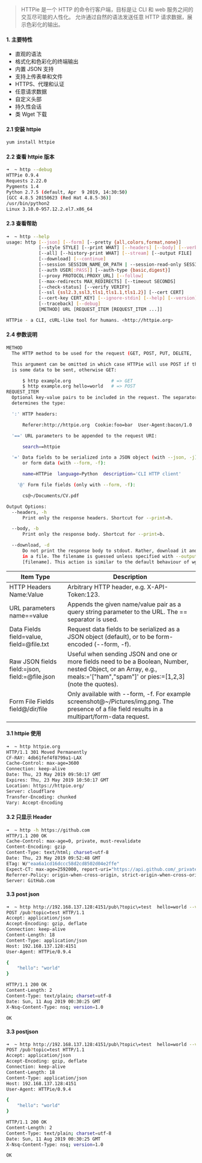 > HTTPie 是一个 HTTP 的命令行客户端，目标是让 CLI 和 web 服务之间的交互尽可能的人性化。
> 允许通过自然的语法发送任意 HTTP 请求数据，展示色彩化的输出。

#### 1. 主要特性

- 直观的语法
- 格式化和色彩化的终端输出
- 内置 JSON 支持
- 支持上传表单和文件
- HTTPS、代理和认证
- 任意请求数据
- 自定义头部
- 持久性会话
- 类 Wget 下载

#### 2.1 安装 httpie

```bash
yum install httpie
```

#### 2.2 查看 httpie 版本

```bash
➜  ~ http --debug
HTTPie 0.9.4
Requests 2.22.0
Pygments 1.4
Python 2.7.5 (default, Apr  9 2019, 14:30:50)
[GCC 4.8.5 20150623 (Red Hat 4.8.5-36)]
/usr/bin/python2
Linux 3.10.0-957.12.2.el7.x86_64
```

#### 2.3 查看帮助

```bash
➜  ~ http --help
usage: http [--json] [--form] [--pretty {all,colors,format,none}]
            [--style STYLE] [--print WHAT] [--headers] [--body] [--verbose]
            [--all] [--history-print WHAT] [--stream] [--output FILE]
            [--download] [--continue]
            [--session SESSION_NAME_OR_PATH | --session-read-only SESSION_NAME_OR_PATH]
            [--auth USER[:PASS]] [--auth-type {basic,digest}]
            [--proxy PROTOCOL:PROXY_URL] [--follow]
            [--max-redirects MAX_REDIRECTS] [--timeout SECONDS]
            [--check-status] [--verify VERIFY]
            [--ssl {ssl2.3,ssl3,tls1,tls1.1,tls1.2}] [--cert CERT]
            [--cert-key CERT_KEY] [--ignore-stdin] [--help] [--version]
            [--traceback] [--debug]
            [METHOD] URL [REQUEST_ITEM [REQUEST_ITEM ...]]

HTTPie - a CLI, cURL-like tool for humans. <http://httpie.org>
```

#### 2.4 参数说明

```bash
METHOD
  The HTTP method to be used for the request (GET, POST, PUT, DELETE, ...).

  This argument can be omitted in which case HTTPie will use POST if there
  is some data to be sent, otherwise GET:

      $ http example.org               # => GET
      $ http example.org hello=world   # => POST
REQUEST_ITEM
  Optional key-value pairs to be included in the request. The separator used
  determines the type:

  ':' HTTP headers:

      Referer:http://httpie.org  Cookie:foo=bar  User-Agent:bacon/1.0

  '==' URL parameters to be appended to the request URI:

      search==httpie

  '=' Data fields to be serialized into a JSON object (with --json, -j)
      or form data (with --form, -f):

      name=HTTPie  language=Python  description='CLI HTTP client'

    '@' Form file fields (only with --form, -f):

      cs@~/Documents/CV.pdf

Output Options:
  --headers, -h
      Print only the response headers. Shortcut for --print=h.

  --body, -b
      Print only the response body. Shortcut for --print=b.

  --download, -d
      Do not print the response body to stdout. Rather, download it and store it
      in a file. The filename is guessed unless specified with --output
      [filename]. This action is similar to the default behaviour of wget.
```

| Item Type                                      | Description                                                                                                                                                                 |
| ---------------------------------------------- | --------------------------------------------------------------------------------------------------------------------------------------------------------------------------- |
| HTTP Headers Name:Value                        | Arbitrary HTTP header, e.g. X-API-Token:123.                                                                                                                                |
| URL parameters name==value                     | Appends the given name/value pair as a query string parameter to the URL. The == separator is used.                                                                         |
| Data Fields field=value, field=@file.txt       | Request data fields to be serialized as a JSON object (default), or to be form-encoded (--form, -f).                                                                        |
| Raw JSON fields field:=json, field:=@file.json | Useful when sending JSON and one or more fields need to be a Boolean, Number, nested Object, or an Array, e.g., meals:='["ham","spam"]' or pies:=[1,2,3] (note the quotes). |
| Form File Fields field@/dir/file               | Only available with --form, -f. For example screenshot@~/Pictures/img.png. The presence of a file field results in a multipart/form-data request.                           |

#### 3.1 httpie 使用

```bash
➜  ~ http httpie.org
HTTP/1.1 301 Moved Permanently
CF-RAY: 4db61fef4f8799a1-LAX
Cache-Control: max-age=3600
Connection: keep-alive
Date: Thu, 23 May 2019 09:50:17 GMT
Expires: Thu, 23 May 2019 10:50:17 GMT
Location: https://httpie.org/
Server: cloudflare
Transfer-Encoding: chunked
Vary: Accept-Encoding
```

#### 3.2 只显示 Header

```bash
➜  ~ http -h https://github.com
HTTP/1.1 200 OK
Cache-Control: max-age=0, private, must-revalidate
Content-Encoding: gzip
Content-Type: text/html; charset=utf-8
Date: Thu, 23 May 2019 09:52:48 GMT
ETag: W/"eaa6a1cd16dccc58d2cd8502d04e2ffe"
Expect-CT: max-age=2592000, report-uri="https://api.github.com/_private/browser/errors"
Referrer-Policy: origin-when-cross-origin, strict-origin-when-cross-origin
Server: GitHub.com
```

#### 3.3 post json

```bash
➜  ~ http http://192.168.137.128:4151/pub\?topic\=test  hello=world --verbose
POST /pub?topic=test HTTP/1.1
Accept: application/json
Accept-Encoding: gzip, deflate
Connection: keep-alive
Content-Length: 18
Content-Type: application/json
Host: 192.168.137.128:4151
User-Agent: HTTPie/0.9.4

{
    "hello": "world"
}

HTTP/1.1 200 OK
Content-Length: 2
Content-Type: text/plain; charset=utf-8
Date: Sun, 11 Aug 2019 00:30:25 GMT
X-Nsq-Content-Type: nsq; version=1.0

OK
```

#### 3.3 postjson

```bash
➜  ~ http http://192.168.137.128:4151/pub\?topic\=test  hello=world --verbose
POST /pub?topic=test HTTP/1.1
Accept: application/json
Accept-Encoding: gzip, deflate
Connection: keep-alive
Content-Length: 18
Content-Type: application/json
Host: 192.168.137.128:4151
User-Agent: HTTPie/0.9.4

{
    "hello": "world"
}

HTTP/1.1 200 OK
Content-Length: 2
Content-Type: text/plain; charset=utf-8
Date: Sun, 11 Aug 2019 00:30:25 GMT
X-Nsq-Content-Type: nsq; version=1.0

OK
```
